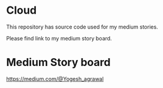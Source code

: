 # Cloud

This repository has source code used for my medium stories.

Please find link to my medium story board. 

# Medium Story board

https://medium.com/@Yogesh_agrawal
